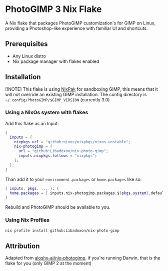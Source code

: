 # PhotoGIMP 3 Nix Flake
A Nix flake that packages PhotoGIMP customization's for GIMP on Linux, providing a Photoshop-like experience with familiar UI and shortcuts.

## Prerequisites
- Any Linux distro
- Nix package manager with flakes enabled

## Installation
[!NOTE]
This flake is using [NixPak](https://github.com/nixpak/nixpak) for sandboxing GIMP, this means that it will not override an existing GIMP installation. The config directory is `~/.config/PhotoGIMP/$GIMP_VERSION` (currently 3.0)

### Using a NixOs system with flakes
Add this flake as an Input:
```nix
{
  inputs = {
    nixpkgs.url = "github:nixos/nixpkgs/nixos-unstable";
    nix-photogimp = {
      url = "github:Libadoxon/nix-photo-gimp";
      inputs.nixpkgs.follows = "nixpkgs";
    };
  };
}
```
Than add it to your `environment.packages` or `home.packages` like so:
```nix
{ inputs, pkgs, ... }: {
  home.packages = [ inputs.nix-photogimp.packages.${pkgs.system}.default ];
}
```
Rebuild and PhotoGIMP should be available to you.

### Using Nix Profiles
```bash
nix profile install github:Libadoxon/nix-photo-gimp
```

## Attribution
Adapted from [aloshy-ai/nix-photogimp](https://github.com/aloshy-ai/nix-photogimp), if you're running Darwin, that is the flake for you (only GIMP 2 at the moment)
